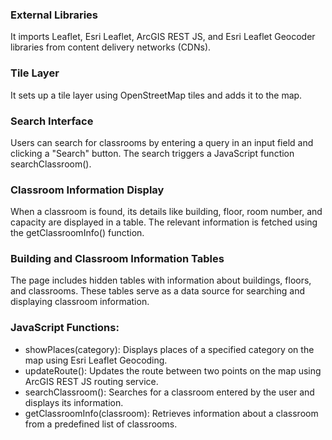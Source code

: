 ### External Libraries
It imports Leaflet, Esri Leaflet, ArcGIS REST JS, and Esri Leaflet Geocoder libraries from content delivery networks (CDNs).
### Tile Layer
It sets up a tile layer using OpenStreetMap tiles and adds it to the map.
### Search Interface
Users can search for classrooms by entering a query in an input field and clicking a "Search" button. The search triggers a JavaScript function searchClassroom().
### Classroom Information Display
When a classroom is found, its details like building, floor, room number, and capacity are displayed in a table. The relevant information is fetched using the getClassroomInfo() function.
### Building and Classroom Information Tables
The page includes hidden tables with information about buildings, floors, and classrooms. These tables serve as a data source for searching and displaying classroom information.
### JavaScript Functions:
- showPlaces(category): Displays places of a specified category on the map using Esri Leaflet Geocoding.
- updateRoute(): Updates the route between two points on the map using ArcGIS REST JS routing service.
- searchClassroom(): Searches for a classroom entered by the user and displays its information.
- getClassroomInfo(classroom): Retrieves information about a classroom from a predefined list of classrooms.